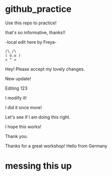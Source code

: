 # github_practice

Use this repo to practice!

that's so informative, thanks!!

-local edit here by Freya-

    /\_/\
    ( o.o )
    > ^ <

Hey! Please accept my lovely changes. 

New update!

Editing 123

I modify it!

I did it once more!

Let's see if I am doing this right.

I hope this works!

Thank you.

Thanks for a great workshop!
Hello from Germany

# messing this up
